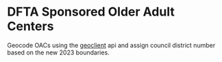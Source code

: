 # DFTA Sponsored Older Adult Centers

Geocode OACs using the [geoclient](https://api-portal.nyc.gov/api-details#api=geoclient&operation=geoclient) api and assign council district number based on the new 2023 boundaries. 
